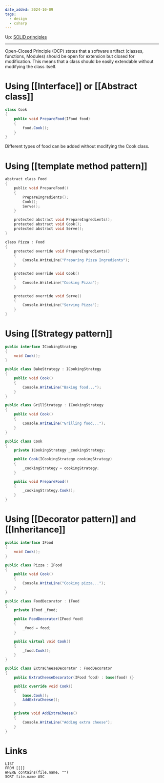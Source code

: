 ```yaml
---
date_added: 2024-10-09
tags:
  - design
  - csharp
---
```

Up: [SOLID principles](SOLID%20principles.md)
___
Open-Closed Principle (OCP) states that a software artifact (classes, functions, Modules) should be open for extension but closed for modification. This means that a class should be easily extendable without modifying the class itself. 

# Using [[Interface]] or [[Abstract class]]
```C#
class Cook
{
    public void PrepareFood(IFood food)
    {
        food.Cook();
    }
}
```
Different types of food can be added without modifying the Cook class.

# Using [[template method pattern]]
```C
abstract class Food
{
    public void PrepareFood()
    {
        PrepareIngredients();
        Cook();
        Serve();
    }

    protected abstract void PrepareIngredients();
    protected abstract void Cook();
    protected abstract void Serve();
}

class Pizza : Food
{
    protected override void PrepareIngredients()
    {
        Console.WriteLine("Preparing Pizza Ingredients");
    }

    protected override void Cook()
    {
        Console.WriteLine("Cooking Pizza");
    }

    protected override void Serve()
    {
        Console.WriteLine("Serving Pizza");
    }
}
```

# Using [[Strategy pattern]]
```C#
public interface ICookingStrategy
{
    void Cook();
}

public class BakeStrategy : ICookingStrategy
{
    public void Cook()
    {
        Console.WriteLine("Baking food...");
    }
}

public class GrillStrategy : ICookingStrategy
{
    public void Cook()
    {
        Console.WriteLine("Grilling food...");
    }
}

public class Cook
{
    private ICookingStrategy _cookingStrategy;

    public Cook(ICookingStrategy cookingStrategy)
    {
        _cookingStrategy = cookingStrategy;
    }

    public void PrepareFood()
    {
        _cookingStrategy.Cook();
    }
}


```

# Using [[Decorator pattern]] and [[Inheritance]]
```C#
public interface IFood
{
    void Cook();
}

public class Pizza : IFood
{
    public void Cook()
    {
        Console.WriteLine("Cooking pizza...");
    }
}

public class FoodDecorator : IFood
{
    private IFood _food;

    public FoodDecorator(IFood food)
    {
        _food = food;
    }

    public virtual void Cook()
    {
        _food.Cook();
    }
}

public class ExtraCheeseDecorator : FoodDecorator
{
    public ExtraCheeseDecorator(IFood food) : base(food) {}

    public override void Cook()
    {
        base.Cook();
        AddExtraCheese();
    }

    private void AddExtraCheese()
    {
        Console.WriteLine("Adding extra cheese");
    }
}

```
# Links

```dataview
LIST
FROM [[]]
WHERE contains(file.name, "")
SORT file.name ASC
```
